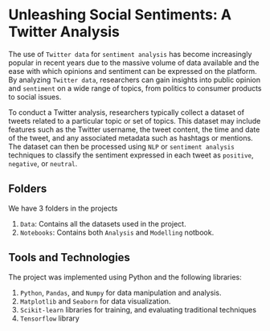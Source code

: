 # Unleashing Social Sentiments: A Twitter Analysis

The use of `Twitter data` for `sentiment analysis` has become increasingly popular in recent years due to the massive volume of data available and the ease with which opinions and sentiment can be expressed on the platform. By analyzing `Twitter data`, researchers can gain insights into public opinion and `sentiment` on a wide range of topics, from politics to consumer products to social issues.

To conduct a Twitter analysis, researchers typically collect a dataset of tweets related to a particular topic or set of topics. This dataset may include features such as the Twitter username, the tweet content, the time and date of the tweet, and any associated metadata such as hashtags or mentions. The dataset can then be processed using `NLP` or `sentiment analysis` techniques to classify the sentiment expressed in each tweet as `positive`, `negative`, or `neutral`.

## Folders
We have 3 folders in the projects

1. `Data`: Contains all the datasets used in the project.
2. `Notebooks`: Contains both `Analysis` and `Modelling` notbook.

## Tools and Technologies
The project was implemented using Python and the following libraries:

1. `Python`, `Pandas`, and `Numpy` for data manipulation and analysis.
2. `Matplotlib` and `Seaborn` for data visualization.
3. `Scikit-learn` libraries for training, and evaluating traditional techniques
4. `Tensorflow` library
